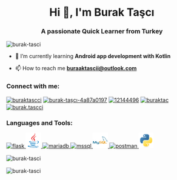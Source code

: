 <h1 align="center">Hi 👋, I'm Burak Taşcı</h1>
<h3 align="center">A passionate Quick Learner from Turkey</h3>

<p align="left"> <img src="https://komarev.com/ghpvc/?username=burak-tasci&label=Profile%20views&color=0e75b6&style=flat" alt="burak-tasci" /> </p>

- 🌱 I’m currently learning **Android app development with Kotlin**

- 📫 How to reach me **buraaktascii@outlook.com**

<h3 align="left">Connect with me:</h3>
<p align="left">
<a href="https://twitter.com/buraktascci" target="blank"><img align="center" src="https://raw.githubusercontent.com/rahuldkjain/github-profile-readme-generator/master/src/images/icons/Social/twitter.svg" alt="buraktascci" height="30" width="40" /></a>
<a href="https://linkedin.com/in/burak-taşcı-4a87a0197" target="blank"><img align="center" src="https://raw.githubusercontent.com/rahuldkjain/github-profile-readme-generator/master/src/images/icons/Social/linked-in-alt.svg" alt="burak-taşcı-4a87a0197" height="30" width="40" /></a>
<a href="https://stackoverflow.com/users/12144496" target="blank"><img align="center" src="https://raw.githubusercontent.com/rahuldkjain/github-profile-readme-generator/master/src/images/icons/Social/stack-overflow.svg" alt="12144496" height="30" width="40" /></a>
<a href="https://kaggle.com/buraktac" target="blank"><img align="center" src="https://raw.githubusercontent.com/rahuldkjain/github-profile-readme-generator/master/src/images/icons/Social/kaggle.svg" alt="buraktac" height="30" width="40" /></a>
<a href="https://instagram.com/burak.tascci" target="blank"><img align="center" src="https://raw.githubusercontent.com/rahuldkjain/github-profile-readme-generator/master/src/images/icons/Social/instagram.svg" alt="burak.tascci" height="30" width="40" /></a>
</p>

<h3 align="left">Languages and Tools:</h3>
<p align="left"> <a href="https://flask.palletsprojects.com/" target="_blank" rel="noreferrer"> <img src="https://www.vectorlogo.zone/logos/pocoo_flask/pocoo_flask-icon.svg" alt="flask" width="40" height="40"/> </a> <a href="https://www.java.com" target="_blank" rel="noreferrer"> <img src="https://raw.githubusercontent.com/devicons/devicon/master/icons/java/java-original.svg" alt="java" width="40" height="40"/> </a> <a href="https://mariadb.org/" target="_blank" rel="noreferrer"> <img src="https://www.vectorlogo.zone/logos/mariadb/mariadb-icon.svg" alt="mariadb" width="40" height="40"/> </a> <a href="https://www.microsoft.com/en-us/sql-server" target="_blank" rel="noreferrer"> <img src="https://www.svgrepo.com/show/303229/microsoft-sql-server-logo.svg" alt="mssql" width="40" height="40"/> </a> <a href="https://www.mysql.com/" target="_blank" rel="noreferrer"> <img src="https://raw.githubusercontent.com/devicons/devicon/master/icons/mysql/mysql-original-wordmark.svg" alt="mysql" width="40" height="40"/> </a> <a href="https://postman.com" target="_blank" rel="noreferrer"> <img src="https://www.vectorlogo.zone/logos/getpostman/getpostman-icon.svg" alt="postman" width="40" height="40"/> </a> <a href="https://www.python.org" target="_blank" rel="noreferrer"> <img src="https://raw.githubusercontent.com/devicons/devicon/master/icons/python/python-original.svg" alt="python" width="40" height="40"/> </a> </p>

<p><img align="center" src="https://github-readme-stats.vercel.app/api/top-langs?username=burak-tasci&show_icons=true&locale=en&layout=compact" alt="burak-tasci" /></p>

<p><img align="center" src="https://github-readme-streak-stats.herokuapp.com/?user=burak-tasci&" alt="burak-tasci" /></p>

